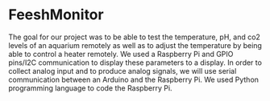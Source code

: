 # FeeshMonitor
The goal for our project was to be able to test the temperature, pH, and co2 levels of an aquarium remotely as well as to adjust the temperature by being able to control a heater remotely. We used a Raspberry Pi and GPIO pins/I2C communication to display these parameters to a display. In order to collect analog input and to produce analog signals, we will use serial communication between an Arduino and the Raspberry Pi. We used Python programming language to code the Raspberry Pi.
